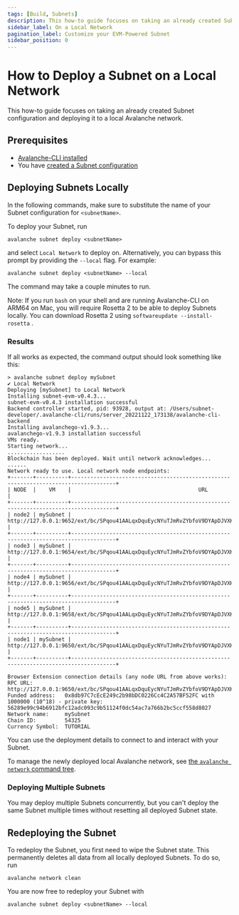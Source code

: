 ```yaml
---
tags: [Build, Subnets]
description: This how-to guide focuses on taking an already created Subnet configuration and deploying it to a local Avalanche network.
sidebar_label: On a Local Network 
pagination_label: Customize your EVM-Powered Subnet
sidebar_position: 0
---
```


# How to Deploy a Subnet on a Local Network

This how-to guide focuses on taking an already created Subnet configuration and deploying it to a
local Avalanche network.

## Prerequisites

- [Avalanche-CLI installed](/subnets/install-avalanche-cli.md)
- You have [created a Subnet configuration](/build/subnet/hello-subnet#create-your-subnet-configuration)

## Deploying Subnets Locally

In the following commands, make sure to substitute the name of your Subnet configuration for
`<subnetName>`.

To deploy your Subnet, run

`avalanche subnet deploy <subnetName>`

and select `Local Network` to deploy on. Alternatively, you can bypass this prompt by providing
the `--local` flag. For example:

`avalanche subnet deploy <subnetName> --local`

The command may take a couple minutes to run.

Note: If you run `bash` on your shell and are running Avalanche-CLI on ARM64 on Mac, you will 
require Rosetta 2 to be able to deploy Subnets locally. You can download Rosetta 2 using 
`softwareupdate --install-rosetta` .

### Results

If all works as expected, the command output should look something like this:

<!-- markdownlint-disable MD013 -->

```text
> avalanche subnet deploy mySubnet
✔ Local Network
Deploying [mySubnet] to Local Network
Installing subnet-evm-v0.4.3...
subnet-evm-v0.4.3 installation successful
Backend controller started, pid: 93928, output at: /Users/subnet-developer/.avalanche-cli/runs/server_20221122_173138/avalanche-cli-backend
Installing avalanchego-v1.9.3...
avalanchego-v1.9.3 installation successful
VMs ready.
Starting network...
..................
Blockchain has been deployed. Wait until network acknowledges...
......
Network ready to use. Local network node endpoints:
+-------+----------+------------------------------------------------------------------------------------+
| NODE  |    VM    |                                        URL                                         |
+-------+----------+------------------------------------------------------------------------------------+
| node2 | mySubnet | http://127.0.0.1:9652/ext/bc/SPqou41AALqxDquEycNYuTJmRvZYbfoV9DYApDJVXKXuwVFPz/rpc |
+-------+----------+------------------------------------------------------------------------------------+
| node3 | mySubnet | http://127.0.0.1:9654/ext/bc/SPqou41AALqxDquEycNYuTJmRvZYbfoV9DYApDJVXKXuwVFPz/rpc |
+-------+----------+------------------------------------------------------------------------------------+
| node4 | mySubnet | http://127.0.0.1:9656/ext/bc/SPqou41AALqxDquEycNYuTJmRvZYbfoV9DYApDJVXKXuwVFPz/rpc |
+-------+----------+------------------------------------------------------------------------------------+
| node5 | mySubnet | http://127.0.0.1:9658/ext/bc/SPqou41AALqxDquEycNYuTJmRvZYbfoV9DYApDJVXKXuwVFPz/rpc |
+-------+----------+------------------------------------------------------------------------------------+
| node1 | mySubnet | http://127.0.0.1:9650/ext/bc/SPqou41AALqxDquEycNYuTJmRvZYbfoV9DYApDJVXKXuwVFPz/rpc |
+-------+----------+------------------------------------------------------------------------------------+

Browser Extension connection details (any node URL from above works):
RPC URL:          http://127.0.0.1:9650/ext/bc/SPqou41AALqxDquEycNYuTJmRvZYbfoV9DYApDJVXKXuwVFPz/rpc
Funded address:   0x8db97C7cEcE249c2b98bDC0226Cc4C2A57BF52FC with 1000000 (10^18) - private key: 56289e99c94b6912bfc12adc093c9b51124f0dc54ac7a766b2bc5ccf558d8027
Network name:     mySubnet
Chain ID:         54325
Currency Symbol:  TUTORIAL
```

<!-- markdownlint-enable MD013 -->

You can use the deployment details to connect to and interact with your Subnet.

To manage the newly deployed local Avalanche network, see
[the `avalanche network` command tree](/build/subnet/info/subnet-cli-commands.md#network).

### Deploying Multiple Subnets

You may deploy multiple Subnets concurrently, but you can't deploy the same Subnet multiple times
without resetting all deployed Subnet state.

## Redeploying the Subnet

To redeploy the Subnet, you first need to wipe the Subnet state. This permanently deletes all data
from all locally deployed Subnets. To do so, run

```shell
avalanche network clean
```

You are now free to redeploy your Subnet with

```shell
avalanche subnet deploy <subnetName> --local
```
